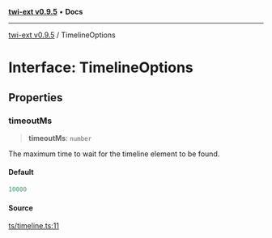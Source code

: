 [**twi-ext v0.9.5**](../README.md) • **Docs**

***

[twi-ext v0.9.5](../README.md) / TimelineOptions

# Interface: TimelineOptions

## Properties

### timeoutMs

> **timeoutMs**: `number`

The maximum time to wait for the timeline element to be found.

#### Default

```ts
10000
```

#### Source

[ts/timeline.ts:11](https://github.com/Robot-Inventor/twi-ext/blob/0043afb9bd23d6bf1ccfc7a09fc743107f67542c/src/ts/timeline.ts#L11)
